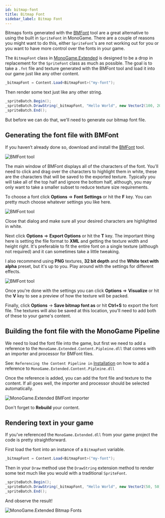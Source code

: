 ```yaml
---
id: bitmap-font
title: Bitmap Font
sidebar_label: Bitmap Font
---
```


Bitmaps fonts generated with the [BMFont](http://www.angelcode.com/products/bmfont/) tool are a great alternative to using the built in `SpriteFont` in MonoGame. There are a couple of reasons you might want to do this, either `SpriteFont`'s are not working out for you or you want to have more control over the fonts in your game.

The `BitmapFont` class in [MonoGame.Extended](https://github.com/craftworkgames/MonoGame.Extended) is designed to be a drop in replacement for the `SpriteFont` class as much as possible. The goal is to take a `.fnt` file and texture generated with the BMFont tool and load it into our game just like any other content. 

```csharp
_bitmapFont = Content.Load<BitmapFont>("my-font");
```
Then render some text just like any other string.

```csharp
_spriteBatch.Begin();
_spriteBatch.DrawString(_bitmapFont, "Hello World", new Vector2(100, 200), Color.Red);
_spriteBatch.End();
```

But before we can do that, we'll need to generate our bitmap font file.

## Generating the font file with BMFont

If you haven’t already done so, download and install the [BMFont](http://www.angelcode.com/products/bmfont/) tool. 

![BMFont tool](bmfont-tool.png)

The main window of BMFont displays all of the characters of the font. You'll need to click and drag over the characters to highlight them in white, these are the characters that will be saved to the exported texture. Typically you will take all of the top half and ignore the bottom half, although, you may only want to take a smaller subset to reduce texture size requirements.

To choose a font click **Options** => **Font Settings** or hit the **F** key. You can pretty much choose whatever settings you like here.

![BMFont tool](bmfont-font-settings.png)

Close that dialog and make sure all your desired characters are highlighted in white. 

Next click **Options** => **Export Options** or hit the **T** key. The important thing here is setting the file format to **XML** and getting the texture width and height right. It's preferable to fit the entire font on a single texture (although not required) and it can sometimes take a little tweaking.

I also recommend using **PNG** textures, **32 bit depth** and the **White text with alpha** preset, but it's up to you. Play around with the settings for different effects.

![BMFont tool](bmfont-export-options.png)

Once you're done with the settings you can click **Options** => **Visualize** or hit the **V** key to see a preview of how the texture will be packed.

Finally, click **Options** -> **Save bitmap font as** or hit **Ctrl+S** to export the font file. The textures will also be saved at this location, you'll need to add both of these to your game's content.  

## Building the font file with the MonoGame Pipeline

We need to load the font file into the game, but first we need to add a reference to the `MonoGame.Extended.Content.Pipleine.dll` that comes with an importer and processor for BMFont files.  

See: `Referencing the Content Pipeline in` [Installation](../../getting-started/installation.md) on how to add a reference to `MonoGame.Extended.Content.Pipleine.dll`

Once the reference is added, you can add the font file and texture to the content. If all goes well, the importer and processor should be selected automatically.

![MonoGame.Extended BMFont importer](monogame-extended-bmfont-importer-processor.png)

Don't forget to **Rebuild** your content.

## Rendering text in your game

If you've referenced the `MonoGame.Extended.dll` from your game project the code is pretty straightforward.

First load the font into an instance of a `BitmapFont` variable.
```csharp
_bitmapFont = Content.Load<BitmapFont>("my-font");
```
Then in your `Draw` method use the `DrawString` extension method to render some text much like you would with a traditional `SpriteFont`.

```csharp
_spriteBatch.Begin();
_spriteBatch.DrawString(_bitmapFont, "Hello World", new Vector2(50, 50), Color.White);
_spriteBatch.End();
```
And observe the result!

![MonoGame.Extended Bitmap Fonts](monogame-extended-bitmap-fonts.png)